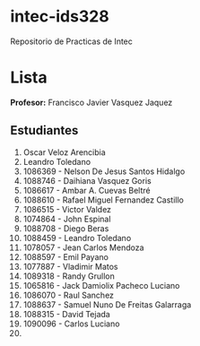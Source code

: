 # intec-ids328
Repositorio de Practicas de Intec


# Lista

**Profesor:** Francisco Javier Vasquez Jaquez

## Estudiantes


1. Oscar Veloz Arencibia
2. Leandro Toledano
3. 1086369 - Nelson De Jesus Santos Hidalgo
4. 1088746 - Daihiana Vasquez Goris
5. 1086617 - Ambar A. Cuevas Beltré
6. 1088610 - Rafael Miguel Fernandez Castillo
7. 1086515 - Victor Valdez
8. 1074864 - John Espinal
9. 1088708 - Diego Beras
10. 1088459 - Leandro Toledano
11. 1078057 - Jean Carlos Mendoza
12. 1088597 - Emil Payano
13. 1077887 - Vladimir Matos
14. 1089318 - Randy Grullon
15. 1065816 - Jack Damiolix Pacheco Luciano
16. 1086070 - Raul Sanchez
17. 1088637 - Samuel Nuno De Freitas Galarraga
18. 1088315 - David Tejada
19. 1090096 - Carlos Luciano
20.
